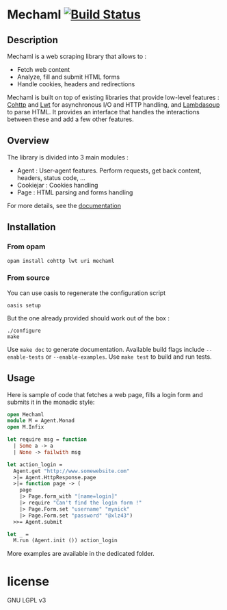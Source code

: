 # Mechaml [![Build Status](https://travis-ci.org/yannham/mechaml.svg?branch=master)](https://travis-ci.org/yannham/mechaml)

## Description

Mechaml is a web scraping library that allows to :
* Fetch web content
* Analyze, fill and submit HTML forms
* Handle cookies, headers and redirections

Mechaml is built on top of existing libraries that provide low-level features : [Cohttp](https://github.com/mirage/ocaml-cohttp) and
[Lwt](https://github.com/ocsigen/lwt) for asynchronous I/O and HTTP handling, and
[Lambdasoup](https://github.com/aantron/lambda-soup) to parse HTML. It provides
an interface that handles the interactions between these and add a few
other features.

## Overview

The library is divided into 3 main modules :
* Agent : User-agent features. Perform requests, get back content, headers, status code, ...
* Cookiejar : Cookies handling
* Page : HTML parsing and forms handling

For more details, see the [documentation](https://yannham.github.io/mechaml/)

## Installation

### From opam
```
opam install cohttp lwt uri mechaml
```

### From source
You can use oasis to regenerate the configuration script
```
oasis setup
```

But the one already provided should work out of the box :
```
./configure
make
```

Use `make doc` to generate documentation.
Available build flags include `--enable-tests` or `--enable-examples`. Use `make
test` to build and run tests.

## Usage

Here is sample of code that fetches a web page, fills a login form and submits
it in the monadic style:

```ocaml
open Mechaml
module M = Agent.Monad
open M.Infix

let require msg = function
  | Some a -> a
  | None -> failwith msg

let action_login =
  Agent.get "http://www.somewebsite.com"
  >|= Agent.HttpResponse.page
  >|= function page -> (
    page
    |> Page.form_with "[name=login]"
    |> require "Can't find the login form !"
    |> Page.Form.set "username" "mynick"
    |> Page.Form.set "password" "@xlz43")
  >>= Agent.submit

let _ =
  M.run (Agent.init ()) action_login
```

More examples are available in the dedicated folder.

# license

GNU LGPL v3
